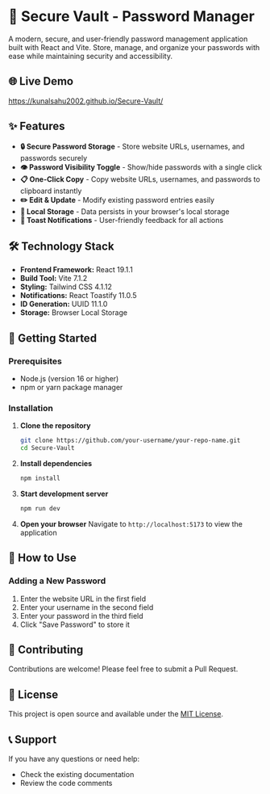 # 🔐 Secure Vault - Password Manager

A modern, secure, and user-friendly password management application built with React and Vite. Store, manage, and organize your passwords with ease while maintaining security and accessibility.

## 🌐 Live Demo

 https://kunalsahu2002.github.io/Secure-Vault/

## ✨ Features

- **🔒 Secure Password Storage** - Store website URLs, usernames, and passwords securely
- **👁️ Password Visibility Toggle** - Show/hide passwords with a single click
- **📋 One-Click Copy** - Copy website URLs, usernames, and passwords to clipboard instantly
- **✏️ Edit & Update** - Modify existing password entries easily
- **💾 Local Storage** - Data persists in your browser's local storage
- **🔔 Toast Notifications** - User-friendly feedback for all actions

## 🛠️ Technology Stack

- **Frontend Framework:** React 19.1.1
- **Build Tool:** Vite 7.1.2
- **Styling:** Tailwind CSS 4.1.12
- **Notifications:** React Toastify 11.0.5
- **ID Generation:** UUID 11.1.0
- **Storage:** Browser Local Storage

## 🚀 Getting Started

### Prerequisites

- Node.js (version 16 or higher)
- npm or yarn package manager

### Installation

1. **Clone the repository**
   ```bash
   git clone https://github.com/your-username/your-repo-name.git
   cd Secure-Vault
   ```

2. **Install dependencies**
   ```bash
   npm install
   ```

3. **Start development server**
   ```bash
   npm run dev
   ```

4. **Open your browser**
   Navigate to `http://localhost:5173` to view the application


## 📱 How to Use

### Adding a New Password
1. Enter the website URL in the first field
2. Enter your username in the second field
3. Enter your password in the third field
4. Click "Save Password" to store it


## 🤝 Contributing

Contributions are welcome! Please feel free to submit a Pull Request.

## 📄 License

This project is open source and available under the [MIT License](LICENSE).


## 📞 Support

If you have any questions or need help:
- Check the existing documentation
- Review the code comments
